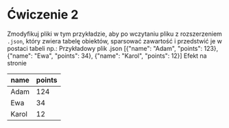 # Ćwiczenie 2
Zmodyfikuj pliki w tym przykładzie, aby po wczytaniu pliku z rozszerzeniem `.json`, który zwiera 
tabelę obiektów, sparsować zawartość i przedstwić je w postaci tabeli np.:
Przykładowy plik .json
[{"name": "Adam", "points": 123}, {"name": "Ewa", "points": 34}, {"name": "Karol", "points": 12}]
Efekt na stronie

| name   | points |
|--------|--------|
| Adam   | 124    |
| Ewa    | 34     |
| Karol  | 12     |


